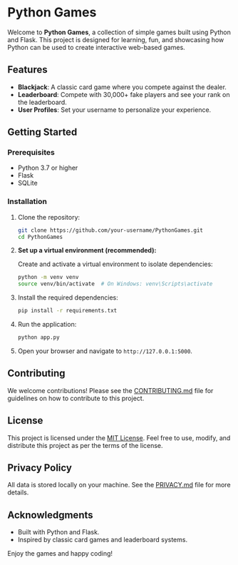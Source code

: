 # Python Games

Welcome to **Python Games**, a collection of simple games built using Python and Flask. This project is designed for learning, fun, and showcasing how Python can be used to create interactive web-based games.

## Features

- **Blackjack**: A classic card game where you compete against the dealer.
- **Leaderboard**: Compete with 30,000+ fake players and see your rank on the leaderboard.
- **User Profiles**: Set your username to personalize your experience.

## Getting Started

### Prerequisites

- Python 3.7 or higher
- Flask
- SQLite

### Installation

1. Clone the repository:

   ```bash
   git clone https://github.com/your-username/PythonGames.git
   cd PythonGames
   ```

2. **Set up a virtual environment (recommended):**

   Create and activate a virtual environment to isolate dependencies:

   ```bash
   python -m venv venv
   source venv/bin/activate  # On Windows: venv\Scripts\activate
   ```

3. Install the required dependencies:

   ```bash
   pip install -r requirements.txt
   ```

4. Run the application:

   ```bash
   python app.py
   ```

5. Open your browser and navigate to `http://127.0.0.1:5000`.

## Contributing

We welcome contributions! Please see the [CONTRIBUTING.md](CONTRIBUTING.md) file for guidelines on how to contribute to this project.

## License

This project is licensed under the [MIT License](LICENSE). Feel free to use, modify, and distribute this project as per the terms of the license.

## Privacy Policy

All data is stored locally on your machine. See the [PRIVACY.md](PRIVACY.md) file for more details.

## Acknowledgments

- Built with Python and Flask.
- Inspired by classic card games and leaderboard systems.

Enjoy the games and happy coding!
